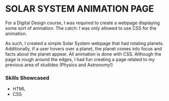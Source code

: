 # SOLAR SYSTEM ANIMATION PAGE

For a Digital Design course, I was required to create a webpage displaying some sort of animation. The catch: I was only allowed to use CSS for the animation.

As such, I created a simple Solar System webpage that had rotating planets. Additionally, if a user hovers over a planet, the planet comes into focus and facts about the planet appear. All animation is done with CSS.
Although the page is rough around the edges, I had fun creating a page related to my previous area of studides (Physics and Astronomy!)

### Skills Showcased

- HTML
- CSS
